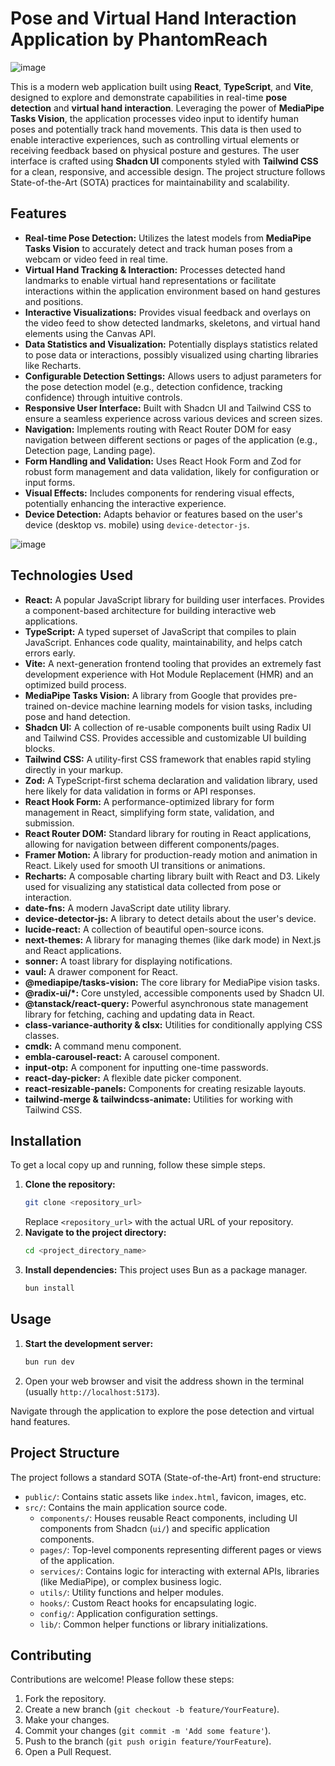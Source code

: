 # Pose and Virtual Hand Interaction Application by PhantomReach

![image](https://github.com/user-attachments/assets/302178eb-b535-418d-a1c0-9781efe323b9)


This is a modern web application built using **React**, **TypeScript**, and **Vite**, designed to explore and demonstrate capabilities in real-time **pose detection** and **virtual hand interaction**. Leveraging the power of **MediaPipe Tasks Vision**, the application processes video input to identify human poses and potentially track hand movements. This data is then used to enable interactive experiences, such as controlling virtual elements or receiving feedback based on physical posture and gestures. The user interface is crafted using **Shadcn UI** components styled with **Tailwind CSS** for a clean, responsive, and accessible design. The project structure follows State-of-the-Art (SOTA) practices for maintainability and scalability.

## Features

*   **Real-time Pose Detection:** Utilizes the latest models from **MediaPipe Tasks Vision** to accurately detect and track human poses from a webcam or video feed in real time.
*   **Virtual Hand Tracking & Interaction:** Processes detected hand landmarks to enable virtual hand representations or facilitate interactions within the application environment based on hand gestures and positions.
*   **Interactive Visualizations:** Provides visual feedback and overlays on the video feed to show detected landmarks, skeletons, and virtual hand elements using the Canvas API.
*   **Data Statistics and Visualization:** Potentially displays statistics related to pose data or interactions, possibly visualized using charting libraries like Recharts.
*   **Configurable Detection Settings:** Allows users to adjust parameters for the pose detection model (e.g., detection confidence, tracking confidence) through intuitive controls.
*   **Responsive User Interface:** Built with Shadcn UI and Tailwind CSS to ensure a seamless experience across various devices and screen sizes.
*   **Navigation:** Implements routing with React Router DOM for easy navigation between different sections or pages of the application (e.g., Detection page, Landing page).
*   **Form Handling and Validation:** Uses React Hook Form and Zod for robust form management and data validation, likely for configuration or input forms.
*   **Visual Effects:** Includes components for rendering visual effects, potentially enhancing the interactive experience.
*   **Device Detection:** Adapts behavior or features based on the user's device (desktop vs. mobile) using `device-detector-js`.

![image](https://github.com/user-attachments/assets/b53e0b92-7087-46b9-baca-479b0ebecb20)

## Technologies Used

*   **React:** A popular JavaScript library for building user interfaces. Provides a component-based architecture for building interactive web applications.
*   **TypeScript:** A typed superset of JavaScript that compiles to plain JavaScript. Enhances code quality, maintainability, and helps catch errors early.
*   **Vite:** A next-generation frontend tooling that provides an extremely fast development experience with Hot Module Replacement (HMR) and an optimized build process.
*   **MediaPipe Tasks Vision:** A library from Google that provides pre-trained on-device machine learning models for vision tasks, including pose and hand detection.
*   **Shadcn UI:** A collection of re-usable components built using Radix UI and Tailwind CSS. Provides accessible and customizable UI building blocks.
*   **Tailwind CSS:** A utility-first CSS framework that enables rapid styling directly in your markup.
*   **Zod:** A TypeScript-first schema declaration and validation library, used here likely for data validation in forms or API responses.
*   **React Hook Form:** A performance-optimized library for form management in React, simplifying form state, validation, and submission.
*   **React Router DOM:** Standard library for routing in React applications, allowing for navigation between different components/pages.
*   **Framer Motion:** A library for production-ready motion and animation in React. Likely used for smooth UI transitions or animations.
*   **Recharts:** A composable charting library built with React and D3. Likely used for visualizing any statistical data collected from pose or interaction.
*   **date-fns:** A modern JavaScript date utility library.
*   **device-detector-js:** A library to detect details about the user's device.
*   **lucide-react:** A collection of beautiful open-source icons.
*   **next-themes:** A library for managing themes (like dark mode) in Next.js and React applications.
*   **sonner:** A toast library for displaying notifications.
*   **vaul:** A drawer component for React.
*   **@mediapipe/tasks-vision:** The core library for MediaPipe vision tasks.
*   **@radix-ui/*:** Core unstyled, accessible components used by Shadcn UI.
*   **@tanstack/react-query:** Powerful asynchronous state management library for fetching, caching and updating data in React.
*   **class-variance-authority & clsx:** Utilities for conditionally applying CSS classes.
*   **cmdk:** A command menu component.
*   **embla-carousel-react:** A carousel component.
*   **input-otp:** A component for inputting one-time passwords.
*   **react-day-picker:** A flexible date picker component.
*   **react-resizable-panels:** Components for creating resizable layouts.
*   **tailwind-merge & tailwindcss-animate:** Utilities for working with Tailwind CSS.

## Installation

To get a local copy up and running, follow these simple steps.

1.  **Clone the repository:**
    ```bash
    git clone <repository_url>
    ```
    Replace `<repository_url>` with the actual URL of your repository.
2.  **Navigate to the project directory:**
    ```bash
    cd <project_directory_name>
    ```
3.  **Install dependencies:**
    This project uses Bun as a package manager.
    ```bash
    bun install
    ```

## Usage

1.  **Start the development server:**
    ```bash
    bun run dev
    ```
2.  Open your web browser and visit the address shown in the terminal (usually `http://localhost:5173`).

Navigate through the application to explore the pose detection and virtual hand features.

## Project Structure

The project follows a standard SOTA (State-of-the-Art) front-end structure:

*   `public/`: Contains static assets like `index.html`, favicon, images, etc.
*   `src/`: Contains the main application source code.
    *   `components/`: Houses reusable React components, including UI components from Shadcn (`ui/`) and specific application components.
    *   `pages/`: Top-level components representing different pages or views of the application.
    *   `services/`: Contains logic for interacting with external APIs, libraries (like MediaPipe), or complex business logic.
    *   `utils/`: Utility functions and helper modules.
    *   `hooks/`: Custom React hooks for encapsulating logic.
    *   `config/`: Application configuration settings.
    *   `lib/`: Common helper functions or library initializations.

## Contributing

Contributions are welcome! Please follow these steps:
1. Fork the repository.
2. Create a new branch (`git checkout -b feature/YourFeature`).
3. Make your changes.
4. Commit your changes (`git commit -m 'Add some feature'`).
5. Push to the branch (`git push origin feature/YourFeature`).
6. Open a Pull Request.
